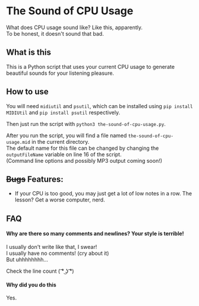 # The Sound of CPU Usage
What does CPU usage sound like? Like this, apparently. <br>
To be honest, it doesn't sound that bad.

## What is this

This is a Python script that uses your current CPU usage to generate beautiful sounds for your listening pleasure.

## How to use

You will need `midiutil` and `psutil`, which can be installed using 
`pip install MIDIUtil` and `pip install psutil` respectively.

Then just run the script with `python3 the-sound-of-cpu-usage.py`.

After you run the script, you will find a file named `the-sound-of-cpu-usage.mid` in the current directory. <br>
The default name for this file can be changed by changing the `outputFileName` variable on line 16 of the script. <br>
(Command line options and possibly MP3 output coming soon!) <br>

## ~~Bugs~~ Features:

 - If your CPU is too good, you may just get a lot of low notes in a row. The lesson? Get a worse computer, nerd.

## FAQ

#### Why are there so many comments and newlines? Your style is terrible!
I usually don't write like that, I swear! <br>
I usually have no comments! (cry about it) <br>
But uhhhhhhhh... <br>

Check the line count ( ͡° ͜ʖ ͡°) <br>

#### Why did you do this
Yes.


